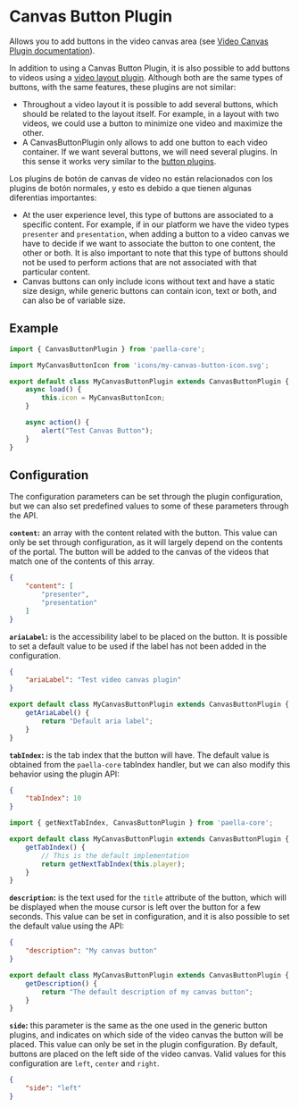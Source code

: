 # Canvas Button Plugin

Allows you to add buttons in the video canvas area (see [Video Canvas Plugin documentation](video_canvas_plugin.md)).

In addition to using a Canvas Button Plugin, it is also possible to add buttons to videos using a [video layout plugin](video_layout.md). Although both are the same types of buttons, with the same features, these plugins are not similar:

- Throughout a video layout it is possible to add several buttons, which should be related to the layout itself. For example, in a layout with two videos, we could use a button to minimize one video and maximize the other.
- A CanvasButtonPlugin only allows to add one button to each video container. If we want several buttons, we will need several plugins. In this sense it works very similar to the [button plugins](button_plugin.md).

Los plugins de botón de canvas de vídeo no están relacionados con los plugins de botón normales, y esto es debido a que tienen algunas diferentias importantes:

- At the user experience level, this type of buttons are associated to a specific content. For example, if in our platform we have the video types `presenter` and `presentation`, when adding a button to a video canvas we have to decide if we want to associate the button to one content, the other or both. It is also important to note that this type of buttons should not be used to perform actions that are not associated with that particular content.
- Canvas buttons can only include icons without text and have a static size design, while generic buttons can contain icon, text or both, and can also be of variable size.

## Example

```js
import { CanvasButtonPlugin } from 'paella-core';

import MyCanvasButtonIcon from 'icons/my-canvas-button-icon.svg';

export default class MyCanvasButtonPlugin extends CanvasButtonPlugin {
    async load() {
        this.icon = MyCanvasButtonIcon;
    }

    async action() {
        alert("Test Canvas Button");
    }
}
```

## Configuration

The configuration parameters can be set through the plugin configuration, but we can also set predefined values to some of these parameters through the API. 

**`content`:** an array with the content related with the button. This value can only be set through configuration, as it will largely depend on the contents of the portal. The button will be added to the canvas of the videos that match one of the contents of this array.

```json
{
    "content": [
        "presenter",
        "presentation"
    ]
}
```

**`ariaLabel`:** is the accessibility label to be placed on the button. It is possible to set a default value to be used if the label has not been added in the configuration.

```json
{
    "ariaLabel": "Test video canvas plugin"
}
```

```js
export default class MyCanvasButtonPlugin extends CanvasButtonPlugin {
    getAriaLabel() {
        return "Default aria label";
    }
}
```

**`tabIndex`:** is the tab index that the button will have. The default value is obtained from the `paella-core` tabIndex handler, but we can also modify this behavior using the plugin API:

```json
{
    "tabIndex": 10
}
```

```js
import { getNextTabIndex, CanvasButtonPlugin } from 'paella-core';

export default class MyCanvasButtonPlugin extends CanvasButtonPlugin {
    getTabIndex() {
        // This is the default implementation
        return getNextTabIndex(this.player);
    }
}
```

**`description`:** is the text used for the `title` attribute of the button, which will be displayed when the mouse cursor is left over the button for a few seconds. This value can be set in configuration, and it is also possible to set the default value using the API:


```json
{
    "description": "My canvas button"
}
```

```js
export default class MyCanvasButtonPlugin extends CanvasButtonPlugin {
    getDescription() {
        return "The default description of my canvas button";
    }
}
```

**`side`:** this parameter is the same as the one used in the generic button plugins, and indicates on which side of the video canvas the button will be placed. This value can only be set in the plugin configuration. By default, buttons are placed on the left side of the video canvas. Valid values for this configuration are `left`, `center` and `right`.

```json
{
    "side": "left"
}
```

